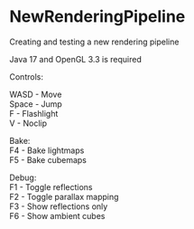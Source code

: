 # NewRenderingPipeline
Creating and testing a new rendering pipeline<br/>

Java 17 and OpenGL 3.3 is required<br/>

Controls:<br/>

WASD - Move<br/>
Space - Jump<br/>
F - Flashlight<br/>
V - Noclip<br/>

Bake:<br/>
F4 - Bake lightmaps<br/>
F5 - Bake cubemaps<br/>

Debug:<br/>
F1 - Toggle reflections<br/>
F2 - Toggle parallax mapping<br/>
F3 - Show reflections only<br/>
F6 - Show ambient cubes<br/>
